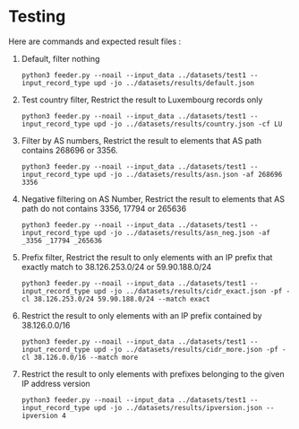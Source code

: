 # Testing

Here are commands and expected result files :

1. Default, filter nothing

    ```shell
    python3 feeder.py --noail --input_data ../datasets/test1 --input_record_type upd -jo ../datasets/results/default.json
    ```

2. Test country filter, Restrict the result to Luxembourg records only

    ```shell
    python3 feeder.py --noail --input_data ../datasets/test1 --input_record_type upd -jo ../datasets/results/country.json -cf LU
    ```

3. Filter by AS numbers, Restrict the result to elements that AS path contains 268696 or 3356.

    ```shell
    python3 feeder.py --noail --input_data ../datasets/test1 --input_record_type upd -jo ../datasets/results/asn.json -af 268696 3356
    ```

4. Negative filtering on AS Number, Restrict the result to elements that AS path do not contains 3356, 17794 or 265636

    ```shell
    python3 feeder.py --noail --input_data ../datasets/test1 --input_record_type upd -jo ../datasets/results/asn_neg.json -af _3356 _17794 _265636
    ```

5. Prefix filter, Restrict the result to only elements with an IP prefix that exactly match to 38.126.253.0/24 or 59.90.188.0/24

    ```shell
    python3 feeder.py --noail --input_data ../datasets/test1 --input_record_type upd -jo ../datasets/results/cidr_exact.json -pf -cl 38.126.253.0/24 59.90.188.0/24 --match exact
    ```

6. Restrict the result to only elements with an IP prefix contained by 38.126.0.0/16

    ```shell
    python3 feeder.py --noail --input_data ../datasets/test1 --input_record_type upd -jo ../datasets/results/cidr_more.json -pf -cl 38.126.0.0/16 --match more
    ```

7. Restrict the result to only elements with prefixes belonging to the given IP address version

    ```shell
    python3 feeder.py --noail --input_data ../datasets/test1 --input_record_type upd -jo ../datasets/results/ipversion.json --ipversion 4
    ```
